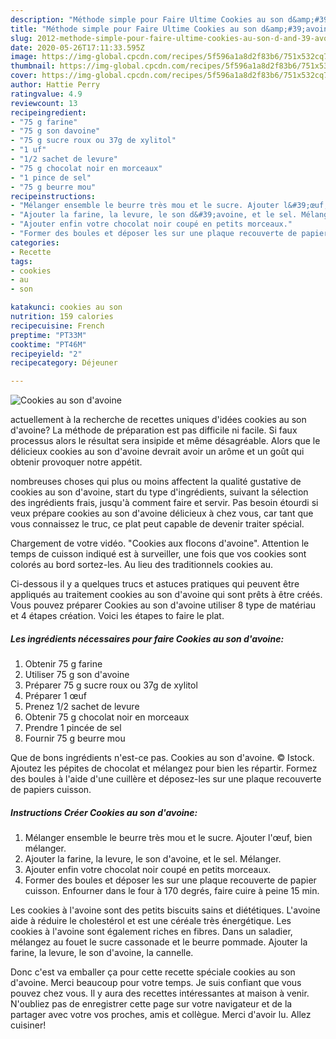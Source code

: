 ```yaml
---
description: "Méthode simple pour Faire Ultime Cookies au son d&amp;#39;avoine"
title: "Méthode simple pour Faire Ultime Cookies au son d&amp;#39;avoine"
slug: 2012-methode-simple-pour-faire-ultime-cookies-au-son-d-and-39-avoine
date: 2020-05-26T17:11:33.595Z
image: https://img-global.cpcdn.com/recipes/5f596a1a8d2f83b6/751x532cq70/cookies-au-son-davoine-photo-principale-de-la-recette.jpg
thumbnail: https://img-global.cpcdn.com/recipes/5f596a1a8d2f83b6/751x532cq70/cookies-au-son-davoine-photo-principale-de-la-recette.jpg
cover: https://img-global.cpcdn.com/recipes/5f596a1a8d2f83b6/751x532cq70/cookies-au-son-davoine-photo-principale-de-la-recette.jpg
author: Hattie Perry
ratingvalue: 4.9
reviewcount: 13
recipeingredient:
- "75 g farine"
- "75 g son davoine"
- "75 g sucre roux ou 37g de xylitol"
- "1 uf"
- "1/2 sachet de levure"
- "75 g chocolat noir en morceaux"
- "1 pince de sel"
- "75 g beurre mou"
recipeinstructions:
- "Mélanger ensemble le beurre très mou et le sucre. Ajouter l&#39;œuf, bien mélanger."
- "Ajouter la farine, la levure, le son d&#39;avoine, et le sel. Mélanger."
- "Ajouter enfin votre chocolat noir coupé en petits morceaux."
- "Former des boules et déposer les sur une plaque recouverte de papier cuisson. Enfourner dans le four à 170 degrés, faire cuire à peine 15 min."
categories:
- Recette
tags:
- cookies
- au
- son

katakunci: cookies au son 
nutrition: 159 calories
recipecuisine: French
preptime: "PT33M"
cooktime: "PT46M"
recipeyield: "2"
recipecategory: Déjeuner

---
```



![Cookies au son d&#39;avoine](https://img-global.cpcdn.com/recipes/5f596a1a8d2f83b6/751x532cq70/cookies-au-son-davoine-photo-principale-de-la-recette.jpg)

actuellement à la recherche de recettes uniques d'idées cookies au son d&#39;avoine? La méthode de préparation est pas difficile ni facile. Si faux processus alors le résultat sera insipide et même désagréable. Alors que le délicieux cookies au son d&#39;avoine devrait avoir un arôme et un goût qui obtenir provoquer notre appétit.

nombreuses choses qui plus ou moins affectent la qualité gustative de cookies au son d&#39;avoine, start du type d'ingrédients, suivant la sélection des ingrédients frais, jusqu'à comment faire et servir. Pas besoin étourdi si veux prépare cookies au son d&#39;avoine délicieux à chez vous, car tant que vous connaissez le truc, ce plat peut capable de devenir traiter spécial.

Chargement de votre vidéo. &#34;Cookies aux flocons d&#39;avoine&#34;. Attention le temps de cuisson indiqué est à surveiller, une fois que vos cookies sont colorés au bord sortez-les. Au lieu des traditionnels cookies au.


Ci-dessous il y a quelques trucs et astuces pratiques qui peuvent être appliqués au traitement cookies au son d&#39;avoine qui sont prêts à être créés. Vous pouvez préparer Cookies au son d&#39;avoine utiliser 8 type de matériau et 4 étapes création. Voici les étapes to faire le plat.

<!--inarticleads1-->

##### Les ingrédients nécessaires pour faire Cookies au son d&#39;avoine:

1. Obtenir 75 g farine
1. Utiliser 75 g son d&#39;avoine
1. Préparer 75 g sucre roux ou 37g de xylitol
1. Préparer 1 œuf
1. Prenez 1/2 sachet de levure
1. Obtenir 75 g chocolat noir en morceaux
1. Prendre 1 pincée de sel
1. Fournir 75 g beurre mou


Que de bons ingrédients n&#39;est-ce pas. Cookies au son d&#39;avoine. © Istock. Ajoutez les pépites de chocolat et mélangez pour bien les répartir. Formez des boules à l&#39;aide d&#39;une cuillère et déposez-les sur une plaque recouverte de papiers cuisson. 

<!--inarticleads2-->

##### Instructions Créer Cookies au son d&#39;avoine:

1. Mélanger ensemble le beurre très mou et le sucre. Ajouter l&#39;œuf, bien mélanger.
1. Ajouter la farine, la levure, le son d&#39;avoine, et le sel. Mélanger.
1. Ajouter enfin votre chocolat noir coupé en petits morceaux.
1. Former des boules et déposer les sur une plaque recouverte de papier cuisson. Enfourner dans le four à 170 degrés, faire cuire à peine 15 min.


Les cookies à l&#39;avoine sont des petits biscuits sains et diététiques. L&#39;avoine aide à réduire le cholestérol et est une céréale très énergétique. Les cookies à l&#39;avoine sont également riches en fibres. Dans un saladier, mélangez au fouet le sucre cassonade et le beurre pommade. Ajouter la farine, la levure, le son d&#39;avoine, la cannelle. 


Donc c'est va emballer ça pour cette recette spéciale cookies au son d&#39;avoine. Merci beaucoup pour votre temps. Je suis confiant que vous pouvez chez vous. Il y aura des recettes  intéressantes at maison à venir. N'oubliez pas de enregistrer cette page sur votre navigateur et de la partager avec votre vos proches, amis et collègue. Merci d'avoir lu. Allez cuisiner!
